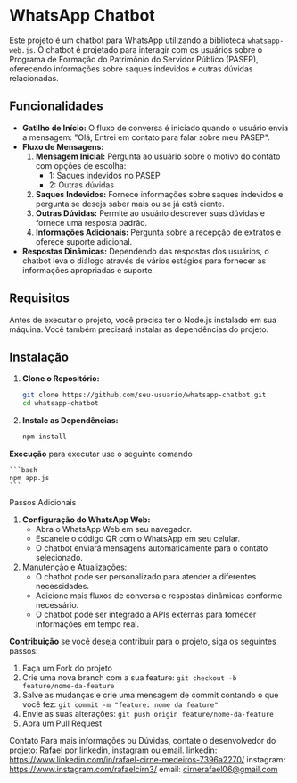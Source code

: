 # WhatsApp Chatbot

Este projeto é um chatbot para WhatsApp utilizando a biblioteca `whatsapp-web.js`. O chatbot é projetado para interagir com os usuários sobre o Programa de Formação do Patrimônio do Servidor Público (PASEP), oferecendo informações sobre saques indevidos e outras dúvidas relacionadas.

## Funcionalidades

- **Gatilho de Início:** O fluxo de conversa é iniciado quando o usuário envia a mensagem: "Olá, Entrei em contato para falar sobre meu PASEP".
- **Fluxo de Mensagens:**
  1. **Mensagem Inicial:** Pergunta ao usuário sobre o motivo do contato com opções de escolha:
     - 1: Saques indevidos no PASEP
     - 2: Outras dúvidas
  2. **Saques Indevidos:** Fornece informações sobre saques indevidos e pergunta se deseja saber mais ou se já está ciente.
  3. **Outras Dúvidas:** Permite ao usuário descrever suas dúvidas e fornece uma resposta padrão.
  4. **Informações Adicionais:** Pergunta sobre a recepção de extratos e oferece suporte adicional.
- **Respostas Dinâmicas:** Dependendo das respostas dos usuários, o chatbot leva o diálogo através de vários estágios para fornecer as informações apropriadas e suporte.

## Requisitos

Antes de executar o projeto, você precisa ter o Node.js instalado em sua máquina. Você também precisará instalar as dependências do projeto.

## Instalação

1. **Clone o Repositório:**

   ```bash
   git clone https://github.com/seu-usuario/whatsapp-chatbot.git
   cd whatsapp-chatbot

2. **Instale as Dependências:**

   ```bash
   npm install

**Execução**
para executar use o seguinte comando
    
    ```bash
    npm app.js
    ```

Passos Adicionais 
1. **Configuração do WhatsApp Web:**
   - Abra o WhatsApp Web em seu navegador.
   - Escaneie o código QR com o WhatsApp em seu celular.
   - O chatbot enviará mensagens automaticamente para o contato selecionado.
2. Manutenção e Atualizações:
    - O chatbot pode ser personalizado para atender a diferentes necessidades.
    - Adicione mais fluxos de conversa e respostas dinâmicas conforme necessário.
    - O chatbot pode ser integrado a APIs externas para fornecer informações em tempo real.

**Contribuição**
se você deseja contribuir para o projeto, siga os seguintes passos:
1. Faça um Fork do projeto
2. Crie uma nova branch com a sua feature: `git checkout -b feature/nome-da-feature`
3. Salve as mudanças e crie uma mensagem de commit contando o que você fez: `git commit -m "feature: nome da feature"`
4. Envie as suas alterações: `git push origin feature/nome-da-feature`
5. Abra um Pull Request

Contato 
Para mais informações ou Dúvidas, contate o desenvolvedor do projeto: Rafael por linkedin, instagram ou email.
linkedin: https://www.linkedin.com/in/rafael-cirne-medeiros-7396a2270/
instagram: https://www.instagram.com/rafaelcirn3/
email: cirnerafael06@gmail.com
